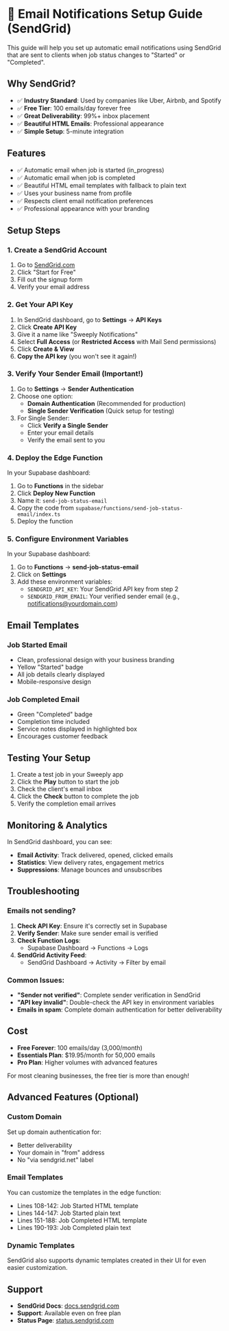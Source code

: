 # 📧 Email Notifications Setup Guide (SendGrid)

This guide will help you set up automatic email notifications using SendGrid that are sent to clients when job status changes to "Started" or "Completed".

## Why SendGrid?

- ✅ **Industry Standard**: Used by companies like Uber, Airbnb, and Spotify
- ✅ **Free Tier**: 100 emails/day forever free
- ✅ **Great Deliverability**: 99%+ inbox placement
- ✅ **Beautiful HTML Emails**: Professional appearance
- ✅ **Simple Setup**: 5-minute integration

## Features

- ✅ Automatic email when job is started (in_progress)
- ✅ Automatic email when job is completed  
- ✅ Beautiful HTML email templates with fallback to plain text
- ✅ Uses your business name from profile
- ✅ Respects client email notification preferences
- ✅ Professional appearance with your branding

## Setup Steps

### 1. Create a SendGrid Account

1. Go to [SendGrid.com](https://sendgrid.com)
2. Click "Start for Free"
3. Fill out the signup form
4. Verify your email address

### 2. Get Your API Key

1. In SendGrid dashboard, go to **Settings** → **API Keys**
2. Click **Create API Key**
3. Give it a name like "Sweeply Notifications"
4. Select **Full Access** (or **Restricted Access** with Mail Send permissions)
5. Click **Create & View**
6. **Copy the API key** (you won't see it again!)

### 3. Verify Your Sender Email (Important!)

1. Go to **Settings** → **Sender Authentication**
2. Choose one option:
   - **Domain Authentication** (Recommended for production)
   - **Single Sender Verification** (Quick setup for testing)
3. For Single Sender:
   - Click **Verify a Single Sender**
   - Enter your email details
   - Verify the email sent to you

### 4. Deploy the Edge Function

In your Supabase dashboard:

1. Go to **Functions** in the sidebar
2. Click **Deploy New Function**
3. Name it: `send-job-status-email`
4. Copy the code from `supabase/functions/send-job-status-email/index.ts`
5. Deploy the function

### 5. Configure Environment Variables

In your Supabase dashboard:

1. Go to **Functions** → **send-job-status-email**
2. Click on **Settings**
3. Add these environment variables:
   - `SENDGRID_API_KEY`: Your SendGrid API key from step 2
   - `SENDGRID_FROM_EMAIL`: Your verified sender email (e.g., notifications@yourdomain.com)

## Email Templates

### Job Started Email
- Clean, professional design with your business branding
- Yellow "Started" badge
- All job details clearly displayed
- Mobile-responsive design

### Job Completed Email
- Green "Completed" badge
- Completion time included
- Service notes displayed in highlighted box
- Encourages customer feedback

## Testing Your Setup

1. Create a test job in your Sweeply app
2. Click the **Play** button to start the job
3. Check the client's email inbox
4. Click the **Check** button to complete the job
5. Verify the completion email arrives

## Monitoring & Analytics

In SendGrid dashboard, you can see:
- **Email Activity**: Track delivered, opened, clicked emails
- **Statistics**: View delivery rates, engagement metrics
- **Suppressions**: Manage bounces and unsubscribes

## Troubleshooting

### Emails not sending?

1. **Check API Key**: Ensure it's correctly set in Supabase
2. **Verify Sender**: Make sure sender email is verified
3. **Check Function Logs**: 
   - Supabase Dashboard → Functions → Logs
4. **SendGrid Activity Feed**: 
   - SendGrid Dashboard → Activity → Filter by email

### Common Issues:

- **"Sender not verified"**: Complete sender verification in SendGrid
- **"API key invalid"**: Double-check the API key in environment variables
- **Emails in spam**: Complete domain authentication for better deliverability

## Cost

- **Free Forever**: 100 emails/day (3,000/month)
- **Essentials Plan**: $19.95/month for 50,000 emails
- **Pro Plan**: Higher volumes with advanced features

For most cleaning businesses, the free tier is more than enough!

## Advanced Features (Optional)

### Custom Domain
Set up domain authentication for:
- Better deliverability
- Your domain in "from" address
- No "via sendgrid.net" label

### Email Templates
You can customize the templates in the edge function:
- Lines 108-142: Job Started HTML template
- Lines 144-147: Job Started plain text
- Lines 151-188: Job Completed HTML template
- Lines 190-193: Job Completed plain text

### Dynamic Templates
SendGrid also supports dynamic templates created in their UI for even easier customization.

## Support

- **SendGrid Docs**: [docs.sendgrid.com](https://docs.sendgrid.com)
- **Support**: Available even on free plan
- **Status Page**: [status.sendgrid.com](https://status.sendgrid.com) 